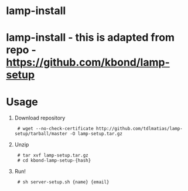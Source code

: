 # lamp-install

# lamp-install - this is adapted from repo - https://github.com/kbond/lamp-setup

# Usage 

1. Download repository

        # wget --no-check-certificate http://github.com/tdlmatias/lamp-setup/tarball/master -O lamp-setup.tar.gz

2. Unzip

        # tar xvf lamp-setup.tar.gz
        # cd kbond-lamp-setup-{hash}

3. Run!

        # sh server-setup.sh {name} {email}